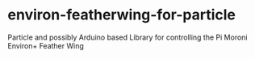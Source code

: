 # environ-featherwing-for-particle
Particle and possibly Arduino based Library for controlling the Pi Moroni Environ+ Feather Wing
